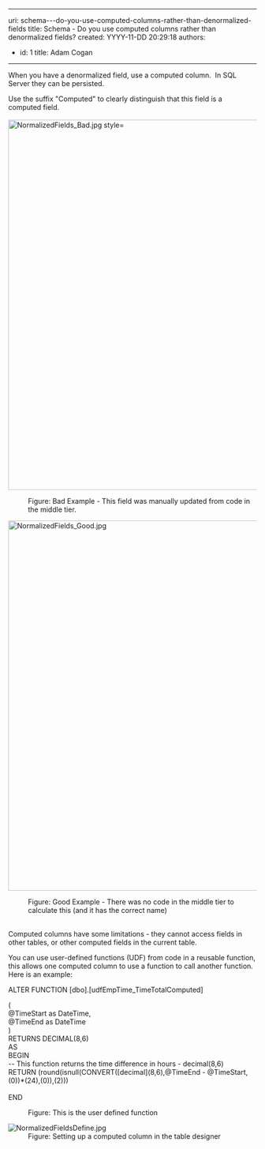

---
uri: schema---do-you-use-computed-columns-rather-than-denormalized-fields
title: Schema - Do you use computed columns rather than denormalized fields?
created: YYYY-11-DD 20:29:18
authors:
  - id: 1
    title: Adam Cogan
---




<span class='intro'> <p>When you have a denormalized field, use a computed column.&#160; In&#160;SQL Server&#160;​they can be persisted.<br></p><p>Use the suffix &quot;Computed&quot; to clearly distinguish that this field is a computed field.<br><br><img src="/PublishingImages/NormalizedFields_Bad.jpg" alt="NormalizedFields_Bad.jpg style=" style="width&#58;750px;" /><br></p><dl class="badImage"><dd>Figure&#58; Bad Example - This field was manually​ updated from code in the middle tier.<br></dd></dl><dl class="goodImage"><dt>
      <img src="/PublishingImages/NormalizedFields_Good.jpg" alt="NormalizedFields_Good.jpg" style="width&#58;750px;" />
   </dt><dd>Figure&#58; Good Example​ - There was no code in the middle tier to calculate this (and it has the correct&#160;name)<br><br></dd></dl> </span>

<p>Computed columns have&#160;some limitations - they cannot access fields in other tables, or other computed fields in the current table.<br></p><p>You can use&#160;user-defined functions (UDF) from code in a reusable function, this allows one computed column to use a function to call another function.&#160; Here is an example&#58;​<br></p><p>ALTER FUNCTION [dbo].[udfEmpTime_TimeTotalComputed]<br></p><p class="ssw15-rteElement-CodeArea"> (<br>@TimeStart as DateTime,<br>@TimeEnd as DateTime 
   <br>)<br>RETURNS DECIMAL(8,6)<br>AS<br>BEGIN<br>-- This function returns the time difference in hours - decimal(8,6)<br>​RETURN (round(isnull(CONVERT([decimal](8,6),@TimeEnd - @TimeStart,(0))*(24),(0)),(2)))<br><br> END​<br></p><dd class="ssw15-rteElement-FigureNormal">Figure&#58; This is the user defined function<br></dd>
<dl class="image"><dt><img src="/PublishingImages/NormalizedFieldsDefine.jpg" alt="NormalizedFieldsDefine.jpg" /></dt><dd>Figure&#58; Sett​ing up a&#160;computed column in the table designer​<br><br><br></dd></dl>


